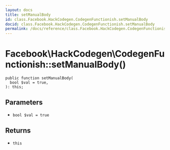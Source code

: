 ```yaml
---
layout: docs
title: setManualBody
id: class.Facebook.HackCodegen.CodegenFunctionish.setManualBody
docid: class.Facebook.HackCodegen.CodegenFunctionish.setManualBody
permalink: /docs/reference/class.Facebook.HackCodegen.CodegenFunctionish.setManualBody/
---
```

# Facebook\\HackCodegen\\CodegenFunctionish::setManualBody()




``` Hack
public function setManualBody(
  bool $val = true,
): this;
```




## Parameters




* ` bool $val = true `




## Returns




- ` this `